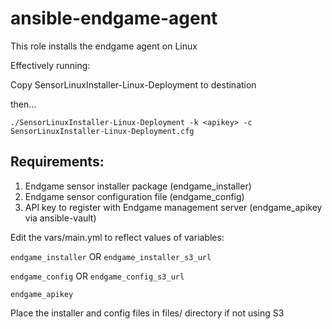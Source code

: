 # ansible-endgame-agent

This role installs the endgame agent on Linux

Effectively running:
  
Copy SensorLinuxInstaller-Linux-Deployment to destination
  
then...
  
```./SensorLinuxInstaller-Linux-Deployment -k <apikey> -c SensorLinuxInstaller-Linux-Deployment.cfg```
  
## Requirements:

1. Endgame sensor installer package (endgame_installer) 
2. Endgame sensor configuration file (endgame_config)
3. API key to register with Endgame management server (endgame_apikey via ansible-vault)

Edit the vars/main.yml to reflect values of variables:

  ```endgame_installer``` OR ```endgame_installer_s3_url```

  ```endgame_config``` OR ```endgame_config_s3_url```

  ```endgame_apikey```

Place the installer and config files in files/ directory if not using S3

